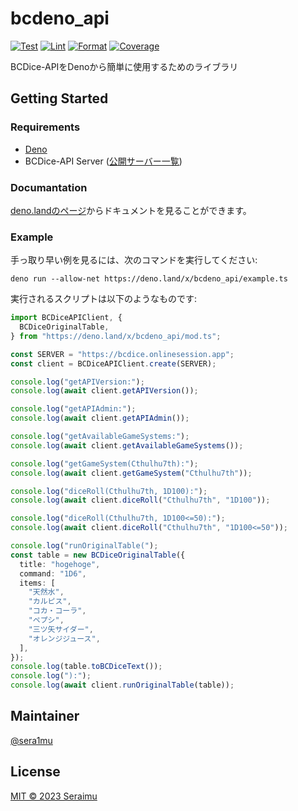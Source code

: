 # bcdeno_api

[![Test](https://img.shields.io/github/actions/workflow/status/sera1mu/bcdeno_api/test.yml?branch=main&label=Test&logo=github&logoColor=silver)](https://github.com/sera1mu/bcdeno_api/actions/workflows/test.yml)
[![Lint](https://img.shields.io/github/actions/workflow/status/sera1mu/bcdeno_api/lint.yml?branch=main&label=Lint&logo=github&logoColor=silver)](https://github.com/sera1mu/bcdeno_api/actions/workflows/lint.yml)
[![Format](https://img.shields.io/github/actions/workflow/status/sera1mu/bcdeno_api/format.yml?branch=main&label=Format&logo=github&logoColor=silver)](https://github.com/sera1mu/bcdeno_api/actions/workflows/format.yml)
[![Coverage](https://img.shields.io/codecov/c/github/sera1mu/bcdeno_api?logo=codecov)](https://app.codecov.io/gh/sera1mu/bcdeno_api)

BCDice-APIをDenoから簡単に使用するためのライブラリ

## Getting Started

### Requirements

- [Deno](https://deno.land)
- BCDice-API Server ([公開サーバー一覧](https://api-status.bcdice.org/))

### Documantation

[deno.landのページ](https://deno.land/x/bcdeno_api/mod.ts)からドキュメントを見ることができます。

### Example

手っ取り早い例を見るには、次のコマンドを実行してください:

```
deno run --allow-net https://deno.land/x/bcdeno_api/example.ts
```

実行されるスクリプトは以下のようなものです:

```typescript
import BCDiceAPIClient, {
  BCDiceOriginalTable,
} from "https://deno.land/x/bcdeno_api/mod.ts";

const SERVER = "https://bcdice.onlinesession.app";
const client = BCDiceAPIClient.create(SERVER);

console.log("getAPIVersion:");
console.log(await client.getAPIVersion());

console.log("getAPIAdmin:");
console.log(await client.getAPIAdmin());

console.log("getAvailableGameSystems:");
console.log(await client.getAvailableGameSystems());

console.log("getGameSystem(Cthulhu7th):");
console.log(await client.getGameSystem("Cthulhu7th"));

console.log("diceRoll(Cthulhu7th, 1D100):");
console.log(await client.diceRoll("Cthulhu7th", "1D100"));

console.log("diceRoll(Cthulhu7th, 1D100<=50):");
console.log(await client.diceRoll("Cthulhu7th", "1D100<=50"));

console.log("runOriginalTable(");
const table = new BCDiceOriginalTable({
  title: "hogehoge",
  command: "1D6",
  items: [
    "天然水",
    "カルピス",
    "コカ・コーラ",
    "ペプシ",
    "三ツ矢サイダー",
    "オレンジジュース",
  ],
});
console.log(table.toBCDiceText());
console.log("):");
console.log(await client.runOriginalTable(table));
```

## Maintainer

[@sera1mu](https://github.com/sera1mu)

## License

[MIT © 2023 Seraimu](https://github.com/sera1mu/bcdeno_api/blob/main/LICENSE)
